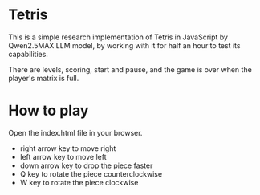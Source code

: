 # Tetris

This is a simple research implementation of Tetris in JavaScript by Qwen2.5MAX LLM model, by working with it for half an hour to test its capabilities.

There are levels, scoring, start and pause, and the game is over when the player's matrix is full.

# How to play

Open the index.html file in your browser.

- right arrow key to move right
- left arrow key to move left
- down arrow key to drop the piece faster
- Q key to rotate the piece counterclockwise
- W key to rotate the piece clockwise
